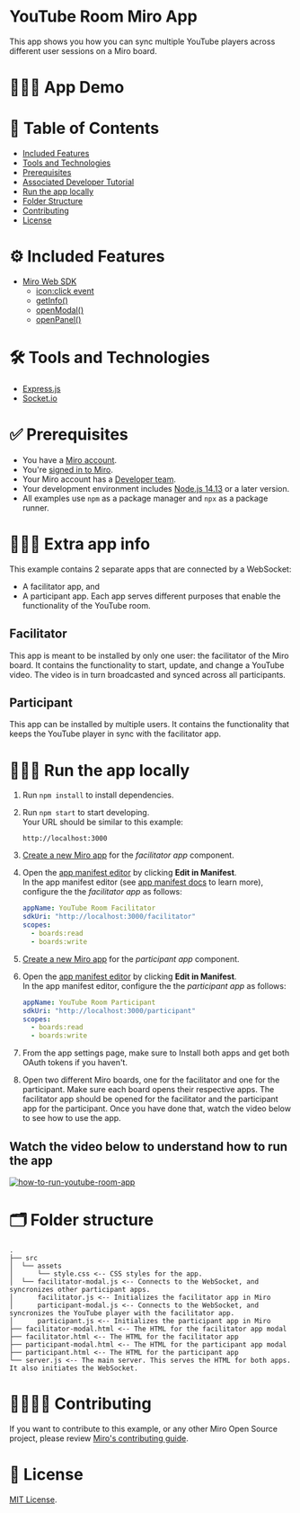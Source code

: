 # YouTube Room Miro App

This app shows you how you can sync multiple YouTube players across different user sessions
on a Miro board.

# 👨🏻‍💻 App Demo

# 📒 Table of Contents

- [Included Features](#features)
- [Tools and Technologies](#tools)
- [Prerequisites](#prerequisites)
- [Associated Developer Tutorial](#tutorial)
- [Run the app locally](#run)
- [Folder Structure](#folder)
- [Contributing](#contributing)
- [License](#license)

# ⚙️ Included Features <a name="features"></a>

- [Miro Web SDK](https://developers.miro.com/docs/web-sdk-reference)
  - [icon:click event](https://developers.miro.com/docs/ui_boardui#iconclick-event)
  - [getInfo()](https://developers.miro.com/docs/board_board#getinfo)
  - [openModal()](https://developers.miro.com/docs/ui_boardui#openmodal)
  - [openPanel()](https://developers.miro.com/docs/ui_boardui#openpanel)

# 🛠️ Tools and Technologies <a name="tools"></a>

- [Express.js](https://expressjs.com/)
- [Socket.io](https://socket.io/)

# ✅ Prerequisites <a name="prerequisites"></a>

- You have a [Miro account](https://miro.com/signup/).
- You're [signed in to Miro](https://miro.com/login/).
- Your Miro account has a [Developer team](https://developers.miro.com/docs/create-a-developer-team).
- Your development environment includes [Node.js 14.13](https://nodejs.org/en/download) or a later version.
- All examples use `npm` as a package manager and `npx` as a package runner.

# 🏃🏽‍♂️ Extra app info <a name="run"></a>

This example contains 2 separate apps that are connected by a WebSocket:

- A facilitator app, and
- A participant app.
  Each app serves different purposes that enable the functionality of the YouTube room.

## Facilitator

This app is meant to be installed by only one user: the facilitator of the Miro board.
It contains the functionality to start, update, and change a YouTube video. The video is in turn broadcasted and synced across all participants.

## Participant

This app can be installed by multiple users. It contains the functionality that keeps the YouTube player in sync with the facilitator app.

# 🏃🏽‍♂️ Run the app locally <a name="run"></a>

1. Run `npm install` to install dependencies.
2. Run `npm start` to start developing. \
   Your URL should be similar to this example:
   ```
   http://localhost:3000
   ```
3. [Create a new Miro app](https://developers.miro.com/docs/build-your-first-hello-world-app#step-1-bootstrap-the-hello-world-app) for the _facilitator app_ component.
4. Open the [app manifest editor](https://developers.miro.com/docs/manually-create-an-app#step-2-configure-your-app-in-miro) by clicking **Edit in Manifest**. \
    In the app manifest editor (see [app manifest docs](https://developers.miro.com/docs/app-manifest) to learn more), configure the the _facilitator app_ as follows:

   ```yaml
   appName: YouTube Room Facilitator
   sdkUri: "http://localhost:3000/facilitator"
   scopes:
     - boards:read
     - boards:write
   ```

5. [Create a new Miro app](https://developers.miro.com/docs/build-your-first-hello-world-app#step-1-bootstrap-the-hello-world-app) for the _participant app_ component.
6. Open the [app manifest editor](https://developers.miro.com/docs/manually-create-an-app#step-2-configure-your-app-in-miro) by clicking **Edit in Manifest**. \
    In the app manifest editor, configure the the _participant app_ as follows:

   ```yaml
   appName: YouTube Room Participant
   sdkUri: "http://localhost:3000/participant"
   scopes:
     - boards:read
     - boards:write
   ```

7. From the app settings page, make sure to Install both apps and get both OAuth tokens if you haven't.
8. Open two different Miro boards, one for the facilitator and one for the participant. Make sure each board opens their respective apps. The facilitator app should be opened for the facilitator and the participant app for the participant. Once you have done that, watch the video below to see how to use
   the app.

## Watch the video below to understand how to run the app

[![how-to-run-youtube-room-app](https://github.com/miroapp/app-examples/assets/10428517/01a41ad7-0dea-412b-8368-64a8988fcd60 "YouTube-Room-App")](https://www.youtube.com/watch?v=_HTZFf8bkNI)

# 🗂️ Folder structure <a name="folder"></a>

```
.
├── src
│  └── assets
│      └── style.css <-- CSS styles for the app.
│  └── facilitator-modal.js <-- Connects to the WebSocket, and syncronizes other participant apps.
│      facilitator.js <-- Initializes the facilitator app in Miro
│      participant-modal.js <-- Connects to the WebSocket, and syncronizes the YouTube player with the facilitator app.
│      participant.js <-- Initializes the participant app in Miro
├── facilitator-modal.html <-- The HTML for the facilitator app modal
├── facilitator.html <-- The HTML for the facilitator app
├── participant-modal.html <-- The HTML for the participant app modal
├── participant.html <-- The HTML for the participant app
└── server.js <-- The main server. This serves the HTML for both apps. It also initiates the WebSocket.
```

# 🫱🏻‍🫲🏽 Contributing <a name="contributing"></a>

If you want to contribute to this example, or any other Miro Open Source project, please review [Miro's contributing guide](https://github.com/miroapp/app-examples/blob/main/CONTRIBUTING.md).

# 🪪 License <a name="license"></a>

[MIT License](https://github.com/miroapp/app-examples/blob/main/LICENSE).

